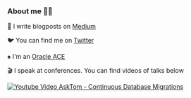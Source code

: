 ### About me 👩‍💻


📝 I write blogposts on [Medium](https://medium.com/@jasminfluri)

🐦 You can find me on [Twitter](https://twitter.com/jasminfluri)

♠ I'm an [Oracle ACE](https://apexapps.oracle.com/pls/apex/f?p=119297:3::::::)

🎬 I speak at conferences. You can find videos of talks below 

[![Youtube Video AskTom - Continuous Database Migrations](http://img.youtube.com/vi/i3MiWGF2oOs/0.jpg)](https://www.youtube.com/watch?v=i3MiWGF2oOs "Youtube Video AskTom - Continuous Database Migrations")
